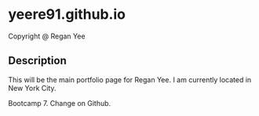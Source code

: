 # yeere91.github.io
 Copyright @ Regan Yee
 
## Description
This will be the main portfolio page for Regan Yee. I am
currently located in New York City.


Bootcamp 7.
Change on Github.
